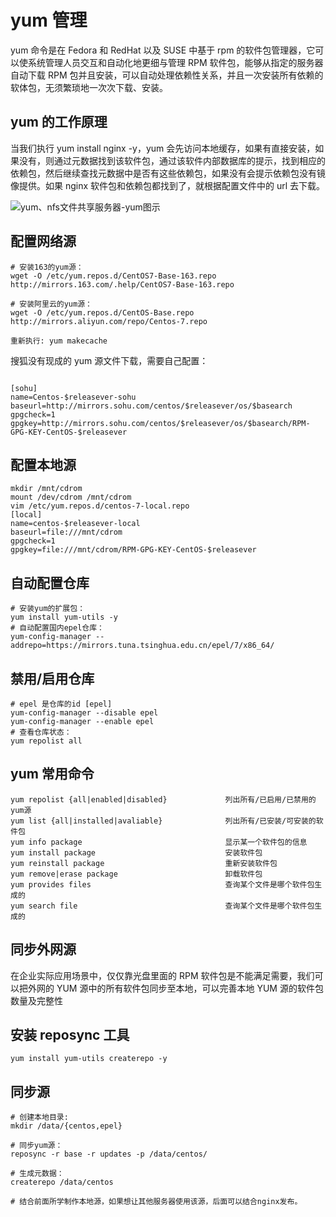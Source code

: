 # yum 管理

yum 命令是在 Fedora 和 RedHat 以及 SUSE 中基于 rpm 的软件包管理器，它可以使系统管理人员交互和自动化地更细与管理 RPM 软件包，能够从指定的服务器自动下载 RPM 包并且安装，可以自动处理依赖性关系，并且一次安装所有依赖的软体包，无须繁琐地一次次下载、安装。

## yum 的工作原理

当我们执行 yum install nginx -y，yum 会先访问本地缓存，如果有直接安装，如果没有，则通过元数据找到该软件包，通过该软件内部数据库的提示，找到相应的依赖包，然后继续查找元数据中是否有这些依赖包，如果没有会提示依赖包没有镜像提供。如果 nginx 软件包和依赖包都找到了，就根据配置文件中的 url 去下载。

![yum、nfs文件共享服务器-yum图示](https://cdn.jsdelivr.net/gh/xiaobei930/picBed@master/learningNotes/yum、nfs文件共享服务器-yum图示.jpg)

## 配置网络源

    # 安装163的yum源：
    wget -O /etc/yum.repos.d/CentOS7-Base-163.repo http://mirrors.163.com/.help/CentOS7-Base-163.repo
    
    # 安装阿里云的yum源：
    wget -O /etc/yum.repos.d/CentOS-Base.repo http://mirrors.aliyun.com/repo/Centos-7.repo
    
    重新执行: yum makecache

搜狐没有现成的 yum 源文件下载，需要自己配置：

```shell

[sohu]
name=Centos-$releasever-sohu
baseurl=http://mirrors.sohu.com/centos/$releasever/os/$basearch
gpgcheck=1
gpgkey=http://mirrors.sohu.com/centos/$releasever/os/$basearch/RPM-GPG-KEY-CentOS-$releasever

```

## 配置本地源

```shell
mkdir /mnt/cdrom
mount /dev/cdrom /mnt/cdrom
vim /etc/yum.repos.d/centos-7-local.repo
[local]
name=centos-$releasever-local
baseurl=file:///mnt/cdrom
gpgcheck=1
gpgkey=file:///mnt/cdrom/RPM-GPG-KEY-CentOS-$releasever
```

## 自动配置仓库

```shell
# 安装yum的扩展包：
yum install yum-utils -y
# 自动配置国内epel仓库：
yum-config-manager --addrepo=https://mirrors.tuna.tsinghua.edu.cn/epel/7/x86_64/
```

## 禁用/启用仓库

```shell
# epel 是仓库的id [epel]
yum-config-manager --disable epel
yum-config-manager --enable epel
# 查看仓库状态：
yum repolist all
```

## yum 常用命令

    yum repolist {all|enabled|disabled}             列出所有/已启用/已禁用的yum源
    yum list {all|installed|avaliable}              列出所有/已安装/可安装的软件包
    yum info package                                显示某一个软件包的信息
    yum install package                             安装软件包
    yum reinstall package                           重新安装软件包
    yum remove|erase package                        卸载软件包
    yum provides files                              查询某个文件是哪个软件包生成的
    yum search file                                 查询某个文件是哪个软件包生成的

## 同步外网源

在企业实际应用场景中，仅仅靠光盘里面的 RPM 软件包是不能满足需要，我们可以把外网的 YUM 源中的所有软件包同步至本地，可以完善本地 YUM 源的软件包数量及完整性

## 安装 reposync 工具

```shell
yum install yum-utils createrepo -y
```

## 同步源

```shell
# 创建本地目录:
mkdir /data/{centos,epel}

# 同步yum源：
reposync -r base -r updates -p /data/centos/

# 生成元数据：
createrepo /data/centos

# 结合前面所学制作本地源，如果想让其他服务器使用该源，后面可以结合nginx发布。
```
